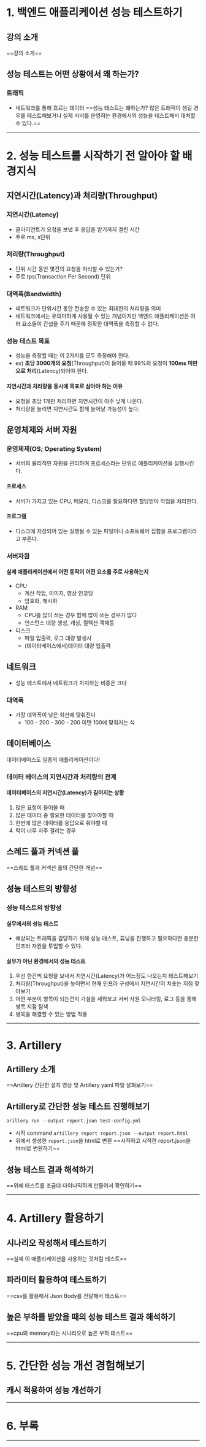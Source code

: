 # 1. 백엔드 애플리케이션 성능 테스트하기
## 강의 소개
==강의 소개==
## 성능 테스트는 어떤 상황에서 왜 하는가?
### 트래픽
- 네트워크를 통해 흐르는 데이터
==성능 테스트는 왜하는가? 많은 트래픽이 생길 경우를 테스트해보거나 실제 서버를 운영하는 환경에서의 성능을 테스트해서 대처할 수 있다.==
****
# 2. 성능 테스트를 시작하기 전 알아야 할 배경지식
## 지연시간(Latency)과 처리량(Throughput)
### 지연시간(Latency)
- 클라이언트가 요청을 보낸 후 응답을 받기까지 걸린 시간 
- 주로 ms, s단위
### 처리량(Throughput)
- 단위 시간 동안 몇건의 요청을 처리할 수 있는가?
- 주로 tps(Transaction Per Second) 단위
### 대역폭(Bandwidth)
- 네트워크가 단위시간 동안 전송할 수 있는 최대한의 처리량을 의미
- 네트워크에서는 유의미하게 사용될 수 있는 개념이지만 백엔드 애플리케이션은 여러 요소들이 간섭을 주기 때문에 정확한 대역폭을 측정할 수 없다.
### 성능 테스트 목표
- 성능을 측정할 때는 이 2가지를 모두 측정해야 한다.
- ex) **초당 3000개의 요청**(Throughput)이 들어올 때 99%의 요청이 **100ms 미만으로 처리**(Latency)되어야 한다.
#### 지연시간과 처리량을 동시에 목표로 삼아야 하는 이유
- 요청을 초당 1개만 처리하면 지연시간이 아주 낮게 나온다.
- 처리량을 늘리면 지연시간도 함께 늘어날 가능성이 높다.
## 운영체제와 서버 자원
### 운영체제(OS; Operating System)
- 서버의 물리적인 자원을 관리하며 프로세스라는 단위로 애플리케이션을 실행시킨다.
#### 프로세스
- 서버가 가지고 있는 CPU, 메모리, 디스크를 필요하다면 할당받아 작업을 처리한다.
#### 프로그램
- 디스크에 저장되어 있는 실행될 수 있는 파일이나 소프트웨어 집합을 프로그램이라고 부른다.
### 서버자원
#### 실제 애플리케이션에서 어떤 동작이 어떤 요소를 주로 사용하는지
- CPU
	- 계산 작업, 이미지, 영상 인코딩
	- 암호화, 해시화
- RAM
	- CPU를 많이 쓰는 경우 함께 많이 쓰는 경우가 많다
	- 인스턴스 대량 생성, 캐싱, 컬렉션 객체등
- 디스크
	- 파일 입출력, 로그 대량 발생시
	- (데이터베이스에서)데이터 대량 입출력
## 네트워크
- 성능 테스트에서 네트워크가 차지하는 비중은 크다
### 대역폭
- 가장 대역폭이 낮은 회선에 맞춰진다
	- 100 - 200 - 300 - 200 이면 100에 맞춰지는 식
## 데이터베이스

데이터베이스도 일종의 애플리케이션이다!
### 데이터 베이스의 지연시간과 처리량의 관계
#### 데이터베이스의 지연시간(Latency)가 길어지는 상황
1. 많은 요청이 들어올 때
2. 많은 데이터 중 필요한 데이터를 찾아야할 때
3. 한번에 많은 데이터를 응답으로 줘야할 때
4. 락이 너무 자주 걸리는 경우
## 스레드 풀과 커넥션 풀
==스레드 풀과 커넥션 풀의 간단한 개념==
## 성능 테스트의 방향성
### 성능 테스트의 방향성
#### 실무에서의 성능 테스트
- 예상되는 트래픽을 감당하기 위해 성능 테스트, 튜닝을 진행하고 필요하다면 충분한 인프라 자원을 투입할 수 있다.
#### 실무가 아닌 환경에서의 성능 테스트
1. 우선 한건씩 요청을 보내서 지연시간(Latency)가 어느정도 나오는지 테스트해보기
2. 처리량(Throughput)을 높이면서 현재 인프라 구성에서 지연시간이 치솟는 지점 찾아보기
3. 어떤 부분이 병목이 되는건지 가설을 세워보고 서버 자원 모니터링, 로그 등을 통해 병목 지점 탐색
4. 병목을 해결할 수 있는 방법 적용
****
# 3. Artillery
## Artillery 소개
==Artillery 간단한 설치 영상 및 Artillery yaml 파일 살펴보기==
## Artillery로 간단한 성능 테스트 진행해보기
`arillery run --output report.json test-config.yml`
- 시작 command
`artillery report report.json --output report.html`
- 위에서 생성한 `report.json`을 html로 변환
==시작하고 시작한 report.json을 html로 변환하기==
## 성능 테스트 결과 해석하기
==위에 테스트를 조금더 다이나믹하게 만들어서 확인하기==
****
# 4. Artillery 활용하기
## 시나리오 작성해서 테스트하기
==실제 이 애플리케이션을 사용하는 것처럼 테스트==
## 파라미터 활용하여 테스트하기
==csv를 활용해서 Json Body를 전달해서 테스트==
## 높은 부하를 받았을 때의 성능 테스트 결과 해석하기
==cpu와 memory라는 시나리오로 높은 부하 테스트==
****
# 5. 간단한 성능 개선 경험해보기
## 캐시 적용하여 성능 개선하기
****
# 6. 부록

****